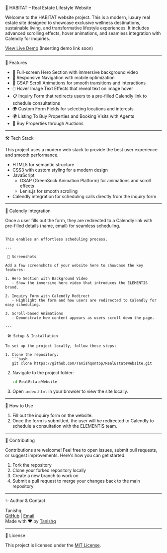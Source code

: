 
 🌿 HABITAT – Real Estate Lifestyle Website

Welcome to the HABITAT website project. This is a modern, luxury real estate site designed to showcase exclusive wellness destinations, sustainable living, and transformative lifestyle experiences. It includes advanced scrolling effects, hover animations, and seamless integration with Calendly for inquiries.

[View Live Demo]() (Inserting demo link soon)

---

 🚀 Features

- 🎥 Full-screen Hero Section with immersive background video
- 🧭 Responsive Navigation with mobile optimization
- 🔄 GSAP Scroll Animations for smooth transitions and interactions
- 🖱️ Hover Image Text Effects that reveal text on image hover
- 📋 Inquiry Form that redirects users to a pre-filled Calendly link to schedule consultations
- 🌍 Custom Form Fields for selecting locations and interests
- 🌍 Listing To Buy Properties and Booking Visits with Agents
- 💸 Buy Properties through Auctions


---

 🛠️ Tech Stack

This project uses a modern web stack to provide the best user experience and smooth performance.

- HTML5 for semantic structure
- CSS3 with custom styling for a modern design
- JavaScript
  - GSAP (GreenSock Animation Platform) for animations and scroll effects
  - Lenis.js for smooth scrolling
- Calendly integration for scheduling calls directly from the inquiry form

---

 📩 Calendly Integration

Once a user fills out the form, they are redirected to a Calendly link with pre-filled details (name, email) for seamless scheduling.

```

This enables an effortless scheduling process.

---

 📸 Screenshots

Add a few screenshots of your website here to showcase the key features:

1. Hero Section with Background Video
   - Show the immersive hero video that introduces the ELEMENTIS brand.

2. Inquiry Form with Calendly Redirect
   - Highlight the form and how users are redirected to Calendly for easy scheduling.

3. Scroll-based Animations
   - Demonstrate how content appears as users scroll down the page.

---

 🛠️ Setup & Installation

To set up the project locally, follow these steps:

1. Clone the repository:
   ```bash
   git clone https://github.com/Tanishqontop/RealEstateWebsite.git
   ```

2. Navigate to the project folder:
   ```bash
   cd RealEstateWebsite
   ```

3. Open `index.html` in your browser to view the site locally.

---

 📢 How to Use

1. Fill out the inquiry form on the website.
2. Once the form is submitted, the user will be redirected to Calendly to schedule a consultation with the ELEMENTIS team.

---

 🤝 Contributing

Contributions are welcome! Feel free to open issues, submit pull requests, or suggest improvements. Here's how you can get started:

1. Fork the repository
2. Clone your forked repository locally
3. Create a new branch to work on
4. Submit a pull request to merge your changes back to the main repository

---

 ✨ Author & Contact

Tanishq  
[GitHub](https://github.com/Tanishqontop) | [Email](mailto:tanbusin@gmail.com)  
Made with ❤️ by [Tanishq](https://github.com/Tanishqontop)

---

 📜 License

This project is licensed under the [MIT License](LICENSE).
